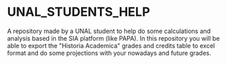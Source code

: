 # UNAL_STUDENTS_HELP
A repository made by a UNAL student to help do some calculations and analysis based in the SIA platform (like PAPA).
In this repository you will be able to export the "Historia Academica" grades and credits table to excel format and 
do some projections with your nowadays and future grades. 
